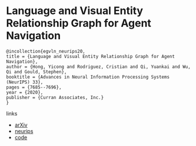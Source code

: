 # Language and Visual Entity Relationship Graph for Agent Navigation

```
@incollection{egvln_neurips20,
title = {Language and Visual Entity Relationship Graph for Agent Navigation},
author = {Hong, Yicong and Rodriguez, Cristian and Qi, Yuankai and Wu, Qi and Gould, Stephen},
booktitle = {Advances in Neural Information Processing Systems (NeurIPS) 33},
pages = {7685--7696},
year = {2020},
publisher = {Curran Associates, Inc.}
}
```

links
- [arXiv](https://arxiv.org/abs/2010.09304)
- [neurips](https://papers.nips.cc//paper/2020/hash/56dc0997d871e9177069bb472574eb29-Abstract.html)
- [code](https://github.com/YicongHong/Entity-Graph-VLN)
